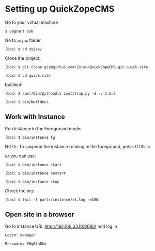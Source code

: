 # Setting up QuickZopeCMS


Go to your virtual machine

    $ vagrant ssh

Go to `zojax` folder

    (box) $ cd zojax/

Clone the project:

    (box) $ git clone git@github.com:Zojax/QuickZopeCMS.git quick.site

    (box) $ cd quick.site

buildout:

    (box) $ /usr/bin/python2.5 bootstrap.py -d -v 1.5.2

    (box) $ bin/buildout


## Work with Instance


Run Instance in the Foreground mode:

    (box) $ bin/instance fg

NOTE: To suspend the instance running in the foreground, press CTRL-c

or you can use:

    (box) $ bin/instance start

    (box) $ bin/instance restart

    (box) $ bin/instance stop

Check the log:

    (box) $ tail -f parts/instance/z3.log -n100


## Open site in a browser


Go to instance URL http://192.168.33.10:8080/ and log in

    Login: manager

    Password: V0qGfh0km
